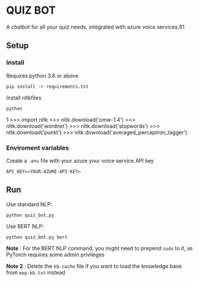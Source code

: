 # QUIZ BOT

A chatbot for all your quiz needs, integrated with azure voice services.ß1

## Setup

### Install

Requires python 3.6 or above

    pip install -r requirements.txt

Install nltkfiles

    python
1
    >>> import nltk
    >>> nltk.download('omw-1.4')
    >>> nltk.download('wordnet')
    >>> nltk.download('stopwords')
    >>> nltk.download('punkt')
    >>> nltk.download('averaged_perceptron_tagger')

### Enviroment variables

Create a `.env` file with your azure your voice service API key

    API_KEY=<YOUR-AZURE-API-KEY>

## Run

Use standard NLP:

    python quiz_bot.py


Use BERT NLP:

    python quiz_bot.py bert

**Note** : For the BERT NLP command, you might need to prepend `sudo` to it, as PyTorch requires some admin privileges 

**Note 2** : Delete the `kb-cache` file if you want to load the knowledge base from `map-kb.txt` instead
